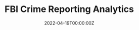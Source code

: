 ---
title: FBI Crime Reporting Analytics
summary: Analyzed FBI uniform major crimes reporting in every US state and visualized on a Tableau dashboard. A data mining hackathon.
tags:
- Data Visualization
- Machine Learning
- Data Science
- Tableau
date: "2022-04-19T00:00:00Z"

# Optional external URL for project (replaces project detail page).
external_link: https://github.com/Thomas-George-T/FBI-Uniform-Crime-Reporting-Analytics

image:
  caption: 'Image Credits: [Photo by David von Diemar on Unsplash](https://unsplash.com/photos/jM6Y2nhsAtk?utm_source=unsplash&utm_medium=referral&utm_content=creditShareLink")'
  focal_point: Smart
---